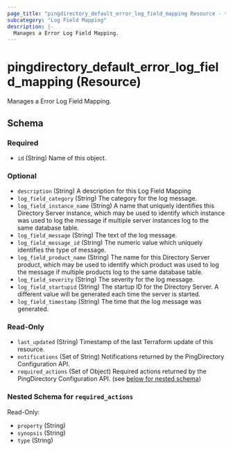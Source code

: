 ```yaml
---
page_title: "pingdirectory_default_error_log_field_mapping Resource - terraform-provider-pingdirectory"
subcategory: "Log Field Mapping"
description: |-
  Manages a Error Log Field Mapping.
---
```


# pingdirectory_default_error_log_field_mapping (Resource)

Manages a Error Log Field Mapping.



<!-- schema generated by tfplugindocs -->
## Schema

### Required

- `id` (String) Name of this object.

### Optional

- `description` (String) A description for this Log Field Mapping
- `log_field_category` (String) The category for the log message.
- `log_field_instance_name` (String) A name that uniquely identifies this Directory Server instance, which may be used to identify which instance was used to log the message if multiple server instances log to the same database table.
- `log_field_message` (String) The text of the log message.
- `log_field_message_id` (String) The numeric value which uniquely identifies the type of message.
- `log_field_product_name` (String) The name for this Directory Server product, which may be used to identify which product was used to log the message if multiple products log to the same database table.
- `log_field_severity` (String) The severity for the log message.
- `log_field_startupid` (String) The startup ID for the Directory Server. A different value will be generated each time the server is started.
- `log_field_timestamp` (String) The time that the log message was generated.

### Read-Only

- `last_updated` (String) Timestamp of the last Terraform update of this resource.
- `notifications` (Set of String) Notifications returned by the PingDirectory Configuration API.
- `required_actions` (Set of Object) Required actions returned by the PingDirectory Configuration API. (see [below for nested schema](#nestedatt--required_actions))

<a id="nestedatt--required_actions"></a>
### Nested Schema for `required_actions`

Read-Only:

- `property` (String)
- `synopsis` (String)
- `type` (String)



